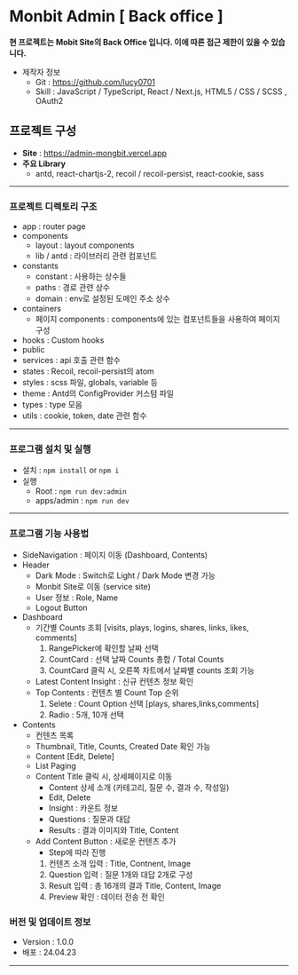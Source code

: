 # Monbit Admin [ Back office ]

**현 프로젝트는 Mobit Site의 Back Office 입니다. 이에 따른 접근 제한이 있을 수 있습니다.**

- 제작자 정보
  - Git : https://github.com/lucy0701
  - Skill : JavaScript / TypeScript, React / Next.js, HTML5 / CSS / SCSS , OAuth2

## 프로젝트 구성

- **Site** : https://admin-mongbit.vercel.app
- **주요 Library**
  - antd, react-chartjs-2, recoil / recoil-persist, react-cookie, sass

---

### 프로젝트 디렉토리 구조

- app : router page
- components
  - layout : layout components
  - lib / antd : 라이브러리 관련 컴포넌트
- constants
  - constant : 사용하는 상수들
  - paths : 경로 관련 상수
  - domain : env로 설정된 도메인 주소 상수
- containers
  - 페이지 components : components에 있는 컴포넌트들을 사용하여 페이지 구성
- hooks : Custom hooks
- public
- services : api 호출 관련 함수
- states : Recoil, recoil-persist의 atom
- styles : scss 파일, globals, variable 등
- theme : Antd의 ConfigProvider 커스텀 파일
- types : type 모음
- utils : cookie, token, date 관련 함수

---

### 프로그램 설치 및 실행

- 설치 : `npm install` or `npm i`
- 실행
  - Root : `npm run dev:admin`
  - apps/admin : `npm run dev`

---

### 프로그램 기능 사용법

- SideNavigation : 페이지 이동 (Dashboard, Contents)
- Header
  - Dark Mode : Switch로 Light / Dark Mode 변경 가능
  - Monbit Site로 이동 (service site)
  - User 정보 : Role, Name
  - Logout Button
- Dashboard
  - 기간별 Counts 조회 [visits, plays, logins, shares, links, likes, comments]
    1. RangePicker에 확인할 날짜 선택
    2. CountCard : 선택 날짜 Counts 총합 / Total Counts
    3. CountCard 클릭 시, 오른쪽 차트에서 날짜별 counts 조회 가능
  - Latest Content Insight : 신규 컨텐츠 정보 확인
  - Top Contents : 컨텐츠 별 Count Top 순위
    1. Selete : Count Option 선택 [plays, shares,links,comments]
    2. Radio : 5개, 10개 선택
- Contents
  - 컨텐츠 목록
  - Thumbnail, Title, Counts, Created Date 확인 가능
  - Content [Edit, Delete]
  - List Paging
  - Content Title 클릭 시, 상세페이지로 이동
    - Content 상세 소개 (카테고리, 질문 수, 결과 수, 작성일)
    - Edit, Delete
    - Insight : 카운트 정보
    - Questions : 질문과 대답
    - Results : 결과 이미지와 Title, Content
  - Add Content Button : 새로운 컨텐츠 추가
    - Step에 따라 진행
    1. 컨텐츠 소개 입력 : Title, Contnent, Image
    2. Question 입력 : 질문 1개와 대답 2개로 구성
    3. Result 입력 : 총 16개의 결과 Title, Content, Image
    4. Preview 확인 : 데이터 전송 전 확인

### 버전 및 업데이트 정보

- Version : 1.0.0
- 배포 : 24.04.23

---
